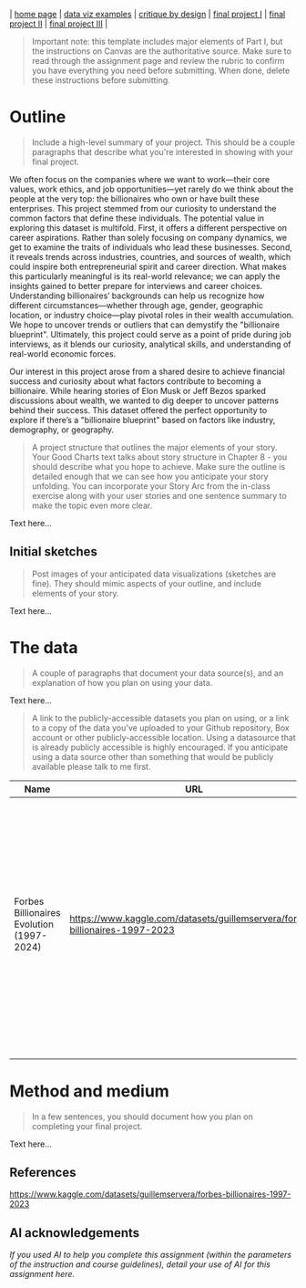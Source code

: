 | [home page](https://cmustudent.github.io/tswd-portfolio-templates/) | [data viz examples](dataviz-examples) | [critique by design](critique-by-design) | [final project I](final-project-part-one) | [final project II](final-project-part-two) | [final project III](final-project-part-three) |


> Important note: this template includes major elements of Part I, but the instructions on Canvas are the authoritative source.  Make sure to read through the assignment page and review the rubric to confirm you have everything you need before submitting.  When done, delete these instructions before submitting.

# Outline
> Include a high-level summary of your project.  This should be a couple paragraphs that describe what you're interested in showing with your final project. 
 
We often focus on the companies where we want to work—their core values, work ethics, and job opportunities—yet rarely do we think about the people at the very top: the billionaires who own or have built these enterprises. This project stemmed from our curiosity to understand the common factors that define these individuals. The potential value in exploring this dataset is multifold. First, it offers a different perspective on career aspirations. Rather than solely focusing on company dynamics, we get to examine the traits of individuals who lead these businesses. Second, it reveals trends across industries, countries, and sources of wealth, which could inspire both entrepreneurial spirit and career direction. What makes this particularly meaningful is its real-world relevance; we can apply the insights gained to better prepare for interviews and career choices. Understanding billionaires’ backgrounds can help us recognize how different circumstances—whether through age, gender, geographic location, or industry choice—play pivotal roles in their wealth accumulation. We hope to uncover trends or outliers that can demystify the "billionaire blueprint". Ultimately, this project could serve as a point of pride during job interviews, as it blends our curiosity, analytical skills, and understanding of real-world economic forces.

Our interest in this project arose from a shared desire to achieve financial success and curiosity about what factors contribute to becoming a billionaire. While hearing stories of Elon Musk or Jeff Bezos sparked discussions about wealth, we wanted to dig deeper to uncover patterns behind their success. This dataset offered the perfect opportunity to explore if there’s a "billionaire blueprint" based on factors like industry, demography, or geography.

> A project structure that outlines the major elements of your story.  Your Good Charts text talks about story structure in Chapter 8 - you should describe what you hope to achieve.  Make sure the outline is detailed enough that we can see how you anticipate your story unfolding.  You can incorporate your Story Arc from the in-class exercise along with your user stories and one sentence summary to make the topic even more clear. 

Text here...

## Initial sketches
> Post images of your anticipated data visualizations (sketches are fine). They should mimic aspects of your outline, and include elements of your story.  

Text here...

# The data
> A couple of paragraphs that document your data source(s), and an explanation of how you plan on using your data. 

Text here...

> A link to the publicly-accessible datasets you plan on using, or a link to a copy of the data you've uploaded to your Github repository, Box account or other publicly-accessible location. Using a datasource that is already publicly accessible is highly encouraged.  If you anticipate using a data source other than something that would be publicly available please talk to me first. 

| Name | URL | Description |
|------|-----|-------------|
|  Forbes Billionaires Evolution (1997-2024)    |  https://www.kaggle.com/datasets/guillemservera/forbes-billionaires-1997-2023   |      The "Forbes Billionaires Evolution" dataset provides a comprehensive examination of the financial growth and status of global billionaires from 1997 to 2024. It meticulously chronicles the transformations, both subtle and substantial, in the fortunes of these financial titans over nearly three decades.       |
|      |     |             |
|      |     |             |

# Method and medium
> In a few sentences, you should document how you plan on completing your final project. 

Text here...

## References
https://www.kaggle.com/datasets/guillemservera/forbes-billionaires-1997-2023

## AI acknowledgements
_If you used AI to help you complete this assignment (within the parameters of the instruction and course guidelines), detail your use of AI for this assignment here._

